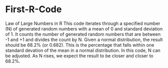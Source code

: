 # First-R-Code
Law of Large Numbers in R
This code iterates through a specified number (N) of generated random numbers with a mean of 0 and standard deviation of 1. It counts the number of generated random numbers that are between -1 and +1 and divides the count by N. Given a normal distribution, the result should be 68.2% (or 0.682). This is the percentage that falls within one standard devation of the mean in a normal distribution. In this code, N can be adjusted. As N rises, we expect the result to be closer and closer to 68.2%.
